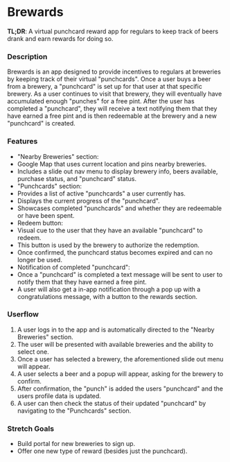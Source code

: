 # Brewards

**TL;DR**: A virtual punchcard reward app for regulars to keep track of beers drank and earn rewards for doing so.

### Description
Brewards is an app designed to provide incentives to regulars at breweries by keeping track of their virtual "punchcards". Once a user buys a beer from a brewery, a "punchcard" is set up for that user at that specific brewery. As a user continues to visit that brewery, they will eventually have accumulated enough "punches" for a free pint. After the user has completed a "punchcard", they will receive a text notifying them that they have earned a free pint and is then redeemable at the brewery and a new "punchcard" is created. 

### Features
* "Nearby Breweries" section:
 * Google Map that uses current location and pins nearby breweries.
 * Includes a slide out nav menu to display brewery info, beers available, purchase status, and "punchcard" status.
* "Punchcards" section:
 * Provides a list of active "punchcards" a user currently has.
 * Displays the current progress of the "punchcard".
 * Showcases completed "punchcards" and whether they are redeemable or have been spent.
 * Redeem button:
  * Visual cue to the user that they have an available "punchcard" to redeem.
  * This button is used by the brewery to authorize the redemption.
  * Once confirmed, the punchcard status becomes expired and can no longer be used.
* Notification of completed "punchcard":
 * Once a "punchcard" is completed a text message will be sent to user to notify them that they have earned a free pint.
 * A user will also get a in-app notification through a pop up with a congratulations message, with a button to the rewards section.

### Userflow
1. A user logs in to the app and is automatically directed to the "Nearby Breweries" section.
2. The user will be presented with available breweries and the ability to select one.
3. Once a user has selected a brewery, the aforementioned slide out menu will appear. 
4. A user selects a beer and a popup will appear, asking for the brewery to confirm.
5. After confirmation, the "punch" is added the users "punchcard" and the users profile data is updated. 
6. A user can then check the status of their updated "punchcard" by navigating to the "Punchcards" section.

### Stretch Goals
* Build portal for new breweries to sign up.
* Offer one new type of reward (besides just the punchcard).